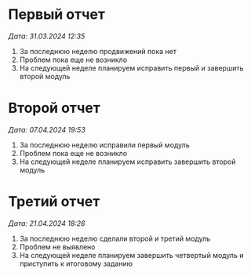 # Первый отчет

_Дата: 31.03.2024 12:35_
1. За последнюю неделю продвижений пока нет
2. Проблем пока еще не возникло
3. На следующей неделе планируем исправить первый и завершить второй модуль

# Второй отчет

_Дата: 07.04.2024 19:53_
1. За последнюю неделю исправили первый модуль
2. Проблем пока еще не возникло
3. На следующей неделе планируем исправить завершить второй модуль

# Третий отчет
 
 _Дата: 21.04.2024 18:26_
 1. За последнюю неделю сделали второй и третий модуль
 2. Проблем не выявлено
 3. На следующей неделе планируем завершить четвертый модуль и приступить к итоговому заданию